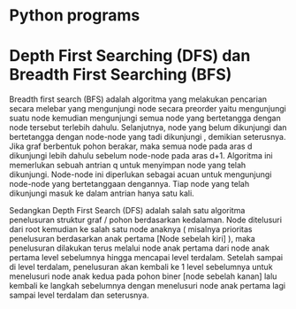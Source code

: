 # Python programs 
# Depth First Searching (DFS) dan Breadth First Searching (BFS)

Breadth first search (BFS) adalah algoritma yang melakukan pencarian secara melebar yang mengunjungi node secara preorder yaitu mengunjungi suatu node kemudian mengunjungi semua node yang bertetangga dengan node tersebut terlebih dahulu. Selanjutnya, node yang belum dikunjungi dan bertetangga dengan node-node yang tadi dikunjungi , demikian seterusnya. Jika graf berbentuk pohon berakar, maka semua node pada aras d dikunjungi lebih dahulu sebelum node-node pada aras d+1. Algoritma ini memerlukan sebuah antrian q untuk menyimpan node yang telah dikunjungi. Node-node ini diperlukan sebagai acuan untuk mengunjungi node-node yang bertetanggaan dengannya. Tiap node yang telah dikunjungi masuk ke dalam antrian hanya satu kali.

Sedangkan Depth First Search (DFS) adalah salah satu algoritma penelusuran struktur graf / pohon berdasarkan kedalaman. Node ditelusuri dari root kemudian ke salah satu node anaknya ( misalnya prioritas penelusuran berdasarkan anak pertama [Node sebelah kiri] ), maka penelusuran dilakukan terus melalui node anak pertama dari node anak pertama level sebelumnya hingga mencapai level terdalam. Setelah sampai di level terdalam, penelusuran akan kembali ke 1 level sebelumnya untuk menelusuri node anak kedua pada pohon biner [node sebelah kanan] lalu kembali ke langkah sebelumnya dengan menelusuri node anak pertama lagi sampai level terdalam dan seterusnya.
